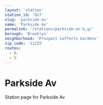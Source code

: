 ```yaml
---
layout: 'station'
station_id: 'D27'
slug: 'parkside-av'
name: 'Parkside Av'
permalink: '/stations/parkside-av-b,q/'
borough: 'Brooklyn'
neighborhood: 'Prospect Lefferts Gardens'
zip_code: '11225'
routes:
  - B,
  - Q
---
```

# Parkside Av

Station page for Parkside Av.
